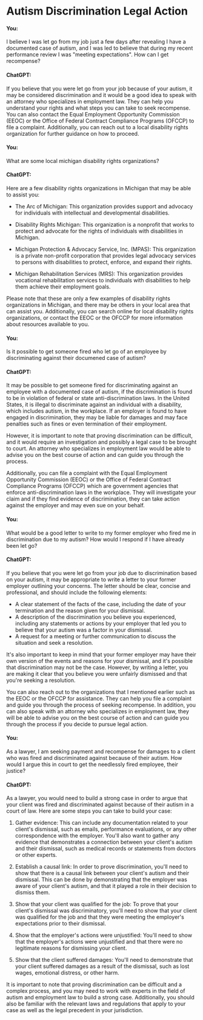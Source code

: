 # Autism Discrimination Legal Action

#### You:
I believe I was let go from my job just a few days after revealing I have a documented case of autism, and I was led to believe that during my recent performance review I was "meeting expectations". How can I get recompense? 

#### ChatGPT:
If you believe that you were let go from your job because of your autism, it may be considered discrimination and it would be a good idea to speak with an attorney who specializes in employment law. They can help you understand your rights and what steps you can take to seek recompense. You can also contact the Equal Employment Opportunity Commission (EEOC) or the Office of Federal Contract Compliance Programs (OFCCP) to file a complaint. Additionally, you can reach out to a local disability rights organization for further guidance on how to proceed.


#### You:
What are some local michigan disability rights organizations? 

#### ChatGPT:
Here are a few disability rights organizations in Michigan that may be able to assist you:

- The Arc of Michigan: This organization provides support and advocacy for individuals with intellectual and developmental disabilities.

- Disability Rights Michigan: This organization is a nonprofit that works to protect and advocate for the rights of individuals with disabilities in Michigan.

- Michigan Protection & Advocacy Service, Inc. (MPAS): This organization is a private non-profit corporation that provides legal advocacy services to persons with disabilities to protect, enforce, and expand their rights.

- Michigan Rehabilitation Services (MRS): This organization provides vocational rehabilitation services to individuals with disabilities to help them achieve their employment goals.

Please note that these are only a few examples of disability rights organizations in Michigan, and there may be others in your local area that can assist you. Additionally, you can search online for local disability rights organizations, or contact the EEOC or the OFCCP for more information about resources available to you.


#### You:
Is it possible to get someone fired who let go of an employee by discriminating against their documened case of autism?

#### ChatGPT:
It may be possible to get someone fired for discriminating against an employee with a documented case of autism, if the discrimination is found to be in violation of federal or state anti-discrimination laws. In the United States, it is illegal to discriminate against an individual with a disability, which includes autism, in the workplace. If an employer is found to have engaged in discrimination, they may be liable for damages and may face penalties such as fines or even termination of their employment.

However, it is important to note that proving discrimination can be difficult, and it would require an investigation and possibly a legal case to be brought to court. An attorney who specializes in employment law would be able to advise you on the best course of action and can guide you through the process.

Additionally, you can file a complaint with the Equal Employment Opportunity Commission (EEOC) or the Office of Federal Contract Compliance Programs (OFCCP) which are government agencies that enforce anti-discrimination laws in the workplace. They will investigate your claim and if they find evidence of discrimination, they can take action against the employer and may even sue on your behalf.


#### You:
What would be a good letter to write to my former employer who fired me in discrimination due to my autism? How would I respond if I have already been let go? 

#### ChatGPT:
If you believe that you were let go from your job due to discrimination based on your autism, it may be appropriate to write a letter to your former employer outlining your concerns. The letter should be clear, concise and professional, and should include the following elements:

- A clear statement of the facts of the case, including the date of your termination and the reason given for your dismissal.
- A description of the discrimination you believe you experienced, including any statements or actions by your employer that led you to believe that your autism was a factor in your dismissal.
- A request for a meeting or further communication to discuss the situation and seek a resolution.

It's also important to keep in mind that your former employer may have their own version of the events and reasons for your dismissal, and it's possible that discrimination may not be the case. However, by writing a letter, you are making it clear that you believe you were unfairly dismissed and that you're seeking a resolution.

You can also reach out to the organizations that I mentioned earlier such as the EEOC or the OFCCP for assistance. They can help you file a complaint and guide you through the process of seeking recompense. In addition, you can also speak with an attorney who specializes in employment law, they will be able to advise you on the best course of action and can guide you through the process if you decide to pursue legal action.


#### You:
As a lawyer, I am seeking payment and recompense for damages to a client who was fired and discriminated against because of their autism. How would I argue this in court to get the needlessly fired employee, their justice? 

#### ChatGPT:
As a lawyer, you would need to build a strong case in order to argue that your client was fired and discriminated against because of their autism in a court of law. Here are some steps you can take to build your case:

1. Gather evidence: This can include any documentation related to your client's dismissal, such as emails, performance evaluations, or any other correspondence with the employer. You'll also want to gather any evidence that demonstrates a connection between your client's autism and their dismissal, such as medical records or statements from doctors or other experts.

2. Establish a causal link: In order to prove discrimination, you'll need to show that there is a causal link between your client's autism and their dismissal. This can be done by demonstrating that the employer was aware of your client's autism, and that it played a role in their decision to dismiss them.

3. Show that your client was qualified for the job: To prove that your client's dismissal was discriminatory, you'll need to show that your client was qualified for the job and that they were meeting the employer's expectations prior to their dismissal.

4. Show that the employer's actions were unjustified: You'll need to show that the employer's actions were unjustified and that there were no legitimate reasons for dismissing your client.

5. Show that the client suffered damages: You'll need to demonstrate that your client suffered damages as a result of the dismissal, such as lost wages, emotional distress, or other harm.

It is important to note that proving discrimination can be difficult and a complex process, and you may need to work with experts in the field of autism and employment law to build a strong case. Additionally, you should also be familiar with the relevant laws and regulations that apply to your case as well as the legal precedent in your jurisdiction.
